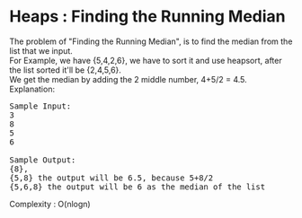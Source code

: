 # Heaps : Finding the Running Median
The problem of "Finding the Running Median", is to find the median from the list that we input.<br>
For Example, we have {5,4,2,6}, we have to sort it and use heapsort, after the list sorted it'll be {2,4,5,6}.<br>
We get the median by adding the 2 middle number, 4+5/2 = 4.5.<br>
Explanation:
<pre>
Sample Input:
3
8
5
6<br>
Sample Output:
{8}, 
{5,8} the output will be 6.5, because 5+8/2
{5,6,8} the output will be 6 as the median of the list
</pre>
Complexity : O(nlogn)

